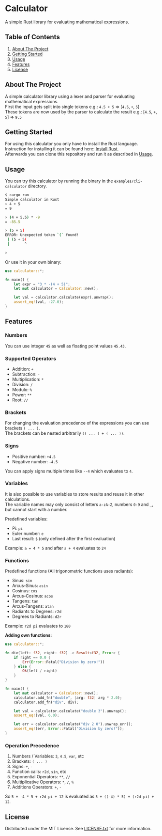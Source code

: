 <!-- PROJECT NAME -->
# Calculator

A simple Rust library for evaluating mathematical expressions.



<!-- TABLE OF CONTENTS -->
## Table of Contents

 1. [About The Project](#about-the-project)
 2. [Getting Started](#getting-started)
 3. [Usage](#usage)
 4. [Features](#features)
 5. [License](#license)



<!-- ABOUT THE PROJECT -->
## About The Project

A simple calculator library using a lexer and parser for evaluating mathematical expressions.  
First the input gets split into single tokens e.g.: `4.5 + 5` => [`4.5`, `+`, `5`]  
These tokens are now used by the parser to calculate the result e.g.: [`4.5`, `+`, `5`] => `9.5`



<!-- GETTING STARTED -->
## Getting Started

For using this calculator you only have to install the Rust language.  
Instruction for installing it can be found here: [Install Rust](https://www.rust-lang.org/tools/install).  
Afterwards you can clone this repository and run it as described in [Usage](#usage).



<!-- USAGE EXAMPLES -->
## Usage

You can try this calculator by running the binary in the `examples/cli-calculator` directory.
```bash
$ cargo run
Simple calculator in Rust
> 4 + 5
= 9

> (4 + 5.5) * -9
= -85.5

> (5 + 5(       
ERROR: Unexpected token `(` found!
 | (5 + 5(
 |       ^

>
```

Or use it in your own binary:
```rust
use calculator::*;

fn main() {
    let expr = "3 * -(4 + 5)";
    let mut calculator = Calculator::new();

    let val = calculator.calculate(expr).unwrap();
    assert_eq!(val, -27.0);
}
```



<!-- FEATURES -->
## Features

### Numbers

You can use integer `45` as well as floating point values `45.43`.


### Supported Operators

 - Addition: `+`
 - Subtraction: `-`
 - Multiplication: `*`
 - Division: `/`
 - Modulo: `%`
 - Power: `**`
 - Root: `//`


### Brackets

For changing the evaluation precedence of the expressions you can use brackets `( ... )`.  
The brackets can be nested arbitrarily `(( ... ) + ( ... ))`.


### Signs

 - Positive number: `+4.5`
 - Negative number: `-4.5`

You can apply signs multiple times like `--4` which evaluates to `4`.


### Variables

It is also possible to use variables to store results and reuse it in other calculations.  
The variable names may only consist of letters `a-zA-Z`, numbers `0-9` and `_`, but cannot start with a number.

Predefined variables:
 - Pi: `pi`
 - Euler number: `e`
 - Last result: `$` (only defined after the first evaluation)

 Example: `a = 4 * 5` and after `a + 4` evaluates to `24`


### Functions

Predefined functions (All trigonometric functions uses radiants):
 - Sinus: `sin`
 - Arcus-Sinus: `asin`
 - Cosinus: `cos`
 - Arcus-Cosinus: `acos`
 - Tangens: `tan`
 - Arcus-Tangens: `atan`
 - Radiants to Degrees: `r2d`
 - Degrees to Radiants: `d2r`

Example: `r2d pi` evaluates to `180`

**Adding own functions:**
```rust
use calculator::*;

fn div(left: f32, right: f32) -> Result<f32, Error> {
    if right == 0.0 {
        Err(Error::Fatal("Division by zero!"))
    } else {
        Ok(left / right)
    }
}

fn main() {
    let mut calculator = Calculator::new();
    calculator.add_fn("double", |arg: f32| arg * 2.0);
    calculator.add_fn("div", div);

    let val = calculator.calculate("double 3").unwrap();
    assert_eq!(val, 6.0);

    let err = calculator.calculate("div 2 0").unwrap_err();
    assert_eq!(err, Error::Fatal("Division by zero!"));
}
```


### Operation Precedence

 1. Numbers / Variables: `3`, `4.5`, `var`, etc
 2. Brackets: `( ... )`
 3. Signs: `+`, `-`
 4. Function calls: `r2d`, `sin`, etc
 5. Exponential Operators: `**`, `//`
 6. Multiplicative Operators: `*`, `/`, `%`
 7. Additions Operators: `+`, `-`

So `5 + -4 * 5 + r2d pi + 12` is evaluated as `5 + ((-4) * 5) + (r2d pi) + 12`.



<!-- LICENSE -->
## License

Distributed under the MIT License. See [LICENSE.txt](LICENSE.txt) for more information.
